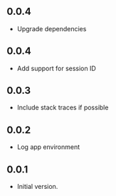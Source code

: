 ## 0.0.4

- Upgrade dependencies

## 0.0.4

- Add support for session ID

## 0.0.3

- Include stack traces if possible

## 0.0.2

- Log app environment

## 0.0.1

- Initial version.
